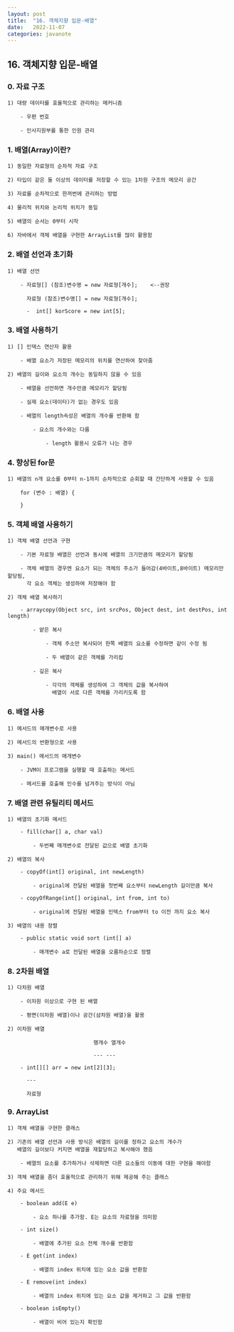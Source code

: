 ```yaml
---
layout: post
title:  "16. 객체지향 입문-배열"
date:   2022-11-07
categories: javanote
---
```


## 16. 객체지향 입문-배열

### 0. 자료 구조 

    1) 대량 데이터를 효율적으로 관리하는 메커니즘 

        - 우편 번호 

        - 인사지원부를 통한 인원 관리

### 1. 배열(Array)이란?

    1) 동일한 자료형의 순차적 자료 구조 

    2) 타입이 같은 둘 이상의 데이터를 저장할 수 있는 1차원 구조의 메모리 공간 

    3) 자료를 순차적으로 한꺼번에 관리하는 방법

    4) 물리적 위치와 논리적 위치가 동일 

    5) 배열의 순서는 0부터 시작

    6) 자바에서 객체 배열을 구현한 ArrayList를 많이 활용함

### 2. 배열 선언과 초기화 

    1) 배열 선언

        - 자료형[] (참조)변수명 = new 자료형[개수];    <--권장

          자료형 (참조)변수명[] = new 자료형[개수]; 

          -  int[] korScore = new int[5];

### 3. 배열 사용하기 

    1) [] 인덱스 연산자 활용

        - 배열 요소가 저장된 메모리의 위치를 연산하여 찾아줌

    2) 배열의 길이와 요소의 개수는 동일하지 않을 수 있음

        - 배열을 선언하면 개수만큼 메모리가 할당됨

        - 실제 요소(데이타)가 없는 경우도 있음

        - 배열의 length속성은 배열의 개수를 반환해 함

            - 요소의 개수와는 다름

                - length 활용시 오류가 나는 경우     

### 4. 향상된 for문 

    1) 배열의 n개 요소를 0부터 n-1까지 순차적으로 순회할 때 간단하게 사용할 수 있음

        for (변수 : 배열) {

        }                 

### 5. 객체 배열 사용하기

    1) 객체 배열 선언과 구현 

        - 기본 자료형 배열은 선언과 동시에 배열의 크기만큼의 메모리가 할당됨

        - 객체 배열의 경우엔 요소가 되는 객체의 주소가 들어감(4바이트,8바이트) 메모리만 할당됨,
          각 요소 객체는 생성하여 저장해야 함

    2) 객체 배열 복사하기 

        - arraycopy(Object src, int srcPos, Object dest, int destPos, int length)

            - 얕은 복사 

                - 객체 주소만 복사되어 한쪽 배열의 요소를 수정하면 같이 수정 됨

                - 두 배열이 같은 객체를 가리킴

            - 깊은 복사 

                - 각각의 객체를 생성하여 그 객체의 값을 복사하여 
                  배열이 서로 다른 객체를 가리키도록 함            

### 6. 배열 사용

    1) 메서드의 매개변수로 사용       

    2) 메서드의 반환형으로 사용

    3) main() 메서드의 매개변수 

        - JVM이 프로그램을 실행할 때 호출하는 메서드 

        - 메서드를 호출해 인수를 넘겨주는 방식이 아님 

### 7. 배열 관련 유틸리티 메서드 

    1) 배열의 초기화 메서드 

        - fill(char[] a, char val)

            - 두번째 매개변수로 전달된 값으로 배열 초기화 

    2) 배열의 복사 

        - copyOf(int[] original, int newLength)

            - original에 전달된 배열을 첫번째 요소부터 newLength 길이만큼 복사  

        - copyOfRange(int[] original, int from, int to)

            - original에 전달된 배열을 인덱스 from부터 to 이전 까지 요소 복사

    3) 배열의 내용 정렬

        - public static void sort (int[] a)

            - 매개변수 a로 전달된 배열을 오름차순으로 정렬 

### 8. 2차원 배열

    1) 다차원 배열 

        - 이차원 이상으로 구현 된 배열

        - 평면(이차원 배열)이나 공간(삼차원 배열)을 활용

    2) 이차원 배열

                               행개수 열개수 

                               --- --- 

        - int[][] arr = new int[2][3];   

          ---

          자료형   

### 9. ArrayList

    1) 객체 배열을 구현한 클래스 

    2) 기존의 배열 선언과 사용 방식은 배열의 길이를 정하고 요소의 개수가 
       배열의 길이보다 커지면 배열을 재할당하고 복사해야 했음

        - 배열의 요소를 추가하거나 삭제하면 다른 요소들의 이동에 대한 구현을 해야함

    3) 객체 배열을 좀더 효율적으로 관리하기 위해 제공해 주는 클래스 

    4) 주요 메서드 

        - boolean add(E e)    

            - 요소 하나를 추가함. E는 요소의 자료형을 의미함

        - int size()            

            - 배열에 추가된 요소 전체 개수를 반환함

        - E	get(int index)   

            - 배열의 index 위치에 있는 요소 값을 반환함 

        - E	remove(int index)

            - 배열의 index 위치에 있는 요소 값을 제거하고 그 값을 반환함 

        - boolean isEmpty()                 

            - 배열이 비어 있는지 확인함 